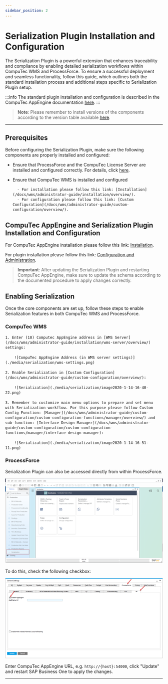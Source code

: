 ```yaml
---
sidebar_position: 2
---
```


# Serialization Plugin Installation and Configuration

The Serialization Plugin is a powerful extension that enhances traceability and compliance by enabling detailed serialization workflows within CompuTec WMS and ProcessForce. To ensure a successful deployment and seamless functionality, follow this guide, which outlines both the standard installation process and additional steps specific to Serialization Plugin setup.

:::info
The standard plugin installation and configuration is described in the CompuTec AppEngine documentation [here](../../administrators-guide/configuration-and-administration/overview.md).
:::

>**Note**: Please remember to install versions of the components according to the version table available [here](../../releases/appengine/download.md).

---

## Prerequisites

Before configuring the Serialization Plugin, make sure the following components are properly installed and configured:

- Ensure that ProcessForce and the CompuTec License Server are installed and configured correctly.
For details, click [here](/docs/processforce/administrator-guide/licensing/license-server/overview).
- Ensure that CompuTec WMS is installed and configured

        - For installation please follow this link: [Installation](/docs/wms/administrator-guide/installation/overview/).
        - For configuration please follow this link: [Custom Configuration](/docs/wms/administrator-guide/custom-configuration/overview/).

## CompuTec AppEngine and Serialization Plugin Installation and Configuration

For CompuTec AppEngine installation please follow this link: [Installation](../../administrators-guide/installation.md).

For plugin installation please follow this link: [Configuration and Administration](../../administrators-guide/configuration-and-administration/overview.md).

>**Important**: After updating the Serialization Plugin and restarting CompuTec AppEngine, make sure to update the schema according to the documented procedure to apply changes correctly.

## Enabling Serialization

Once the core components are set up, follow these steps to enable Serialization features in both CompuTec WMS and ProcessForce.

### CompuTec WMS

    1. Enter (10) Computec AppEngine address in [WMS Server](/docs/wms/administrator-guide/installation/wms-server/overview/) settings:

        ![CompuTec AppEngine Address (in WMS server settings)](./media/serialization/wms-settings.png)

    2. Enable Serialization in [Custom Configuration](/docs/wms/administrator-guide/custom-configuration/overview/):

        ![Serialization](./media/serialization/image2020-1-14-16-40-22.png)

    3. Remember to customize main menu options to prepare and set menu with Serialization workflow. For this purpose please follow Custom Config Function: [Manager](/docs/wms/administrator-guide/custom-configuration/custom-configuration-functions/manager/overview/) and sub-function: [Interface Design Manager](/docs/wms/administrator-guide/custom-configuration/custom-configuration-functions/manager/interface-design-manager):

        ![Serialization](./media/serialization/image2020-1-14-16-51-11.png)

### ProcessForce

Serialization Plugin can also be accessed directly from within ProcessForce.

![Serialization Plugin (from inside the ProcessForce)](./media/serialization/image2020-1-18-8-44-13.png)

To do this, check the following checkbox:

![Serialization Plugin (from inside the ProcessForce)](./media/serialization/image2020-1-18-8-33-41.png)

Enter CompuTec AppEngine URL, e.g. `http://{host}:54000`, click "Update" and restart SAP Business One to apply the changes.

---
